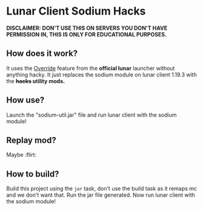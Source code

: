 # Lunar Client Sodium Hacks

**DISCLAIMER: DON'T USE THIS ON SERVERS YOU DON'T HAVE PERMISSION IN, THIS IS ONLY FOR EDUCATIONAL PURPOSES.**

## How does it work?

It uses the [Override](https://support.lunarclient.com/support/solutions/articles/60000752051-third-party-mods) feature from the **official lunar** launcher without anything hacky.
It just replaces the sodium module on lunar client 1.19.3 with the **~~hacks~~ utility mods.**

## How use?

Launch the "sodium-util.jar" file and run lunar client with the sodium module!

## Replay mod?

Maybe :flirt: 

## How to build?

Build this project using the `jar` task, don't use the build task as it remaps mc and we don't want that.
Run the jar file generated.
Now run lunar client with the sodium module!
